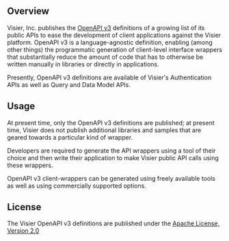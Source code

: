 ## Overview
Visier, Inc. publishes the [OpenAPI v3](https://spec.openapis.org/oas/latest.html) definitions of a growing list of its public APIs to ease the development of client applications against the Visier platform. OpenAPI v3 is a language-agnostic definition, enabling (among other things) the programmatic generation of client-level interface wrappers that substantially reduce the amount of code that has to otherwise be written manually in libraries or directly in applications.

Presently, OpenAPI v3 definitions are available of Visier's Authentication APIs as well as Query and Data Model APIs.

## Usage
At present time, only the OpenAPI v3 definitions are published; at present time, Visier does not publish additional libraries and samples that are geared towards a particular kind of wrapper. 

Developers are required to generate the API wrappers using a tool of their choice and then write their application to make Visier public API calls using these wrappers.

OpenAPI v3 client-wrappers can be generated using freely available tools as well as using commercially supported options.

## License
The Visier OpenAPI v3 definitions are published under the [Apache License, Version 2.0](https://www.apache.org/licenses/LICENSE-2.0)
